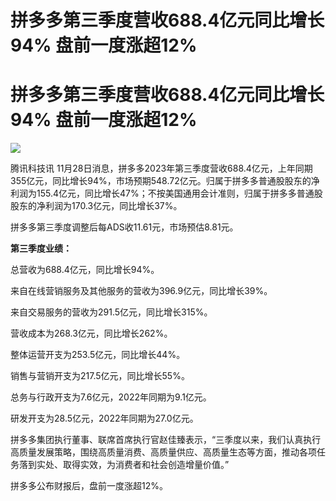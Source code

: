 # 拼多多第三季度营收688.4亿元同比增长94% 盘前一度涨超12%

# 拼多多第三季度营收688.4亿元同比增长94% 盘前一度涨超12%

![](https://inews.gtimg.com/news_bt/OrtqNkuQPtcRFPTSbXo8NY_dJL8BYitta9hgQBZIdlNCcAA/1000)

腾讯科技讯
11月28日消息，拼多多2023年第三季度营收688.4亿元，上年同期355亿元，同比增长94%，市场预期548.72亿元。归属于拼多多普通股股东的净利润为155.4亿元，同比增长47%；不按美国通用会计准则，归属于拼多多普通股股东的净利润为170.3亿元，同比增长37%。

拼多多第三季度调整后每ADS收11.61元，市场预估8.81元。

**第三季度业绩：**

总营收为688.4亿元，同比增长94%。

来自在线营销服务及其他服务的营收为396.9亿元，同比增长39%。

来自交易服务的营收为291.5亿元，同比增长315%。

营收成本为268.3亿元，同比增长262%。

整体运营开支为253.5亿元，同比增长44%。

销售与营销开支为217.5亿元，同比增长55%。

总务与行政开支为7.6亿元，2022年同期为9.1亿元。

研发开支为28.5亿元，2022年同期为27.0亿元。

拼多多集团执行董事、联席首席执行官赵佳臻表示，“三季度以来，我们认真执行高质量发展策略，围绕高质量消费、高质量供应、高质量生态等方面，推动各项任务落到实处、取得实效，为消费者和社会创造增量价值。”

拼多多公布财报后，盘前一度涨超12%。

